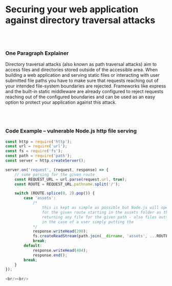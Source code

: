 # Securing your web application against directory traversal attacks

<br/><br/>


### One Paragraph Explainer

Directory traversal attacks (also known as path traversal attacks) aim to access files and directories stored outside of the accessible area. When building a web application and serving static files or interacting with user submitted file paths you have to make sure that requests reaching out of your intended file-system boundaries are rejected. Frameworks like express and the built-in static middleware are already configured to reject requests reaching out of the configured boundaries and can be used as an easy option to protect your application against this attack.

<br/><br/>


### Code Example – vulnerable Node.js http file serving

```javascript
const http = require('http');
const url = require('url');
const fs = require('fs');
const path = require('path');
const server = http.createServer();

server.on('request', (request, response) => {
    // some parsing for the given route
    const REQUEST_URL = url.parse(request.url, true);
    const ROUTE = REQUEST_URL.pathname.split('/');

    switch (ROUTE.splice(0, 2).pop()) {
        case 'assets':
            /*
                this is kept as simple as possible but Node.js will open a ReadableStream
                for the given route starting in the assets folder as the base directory
                returning any file for the given path - also files outside of the assets directory
                in the case of a user simply putting the 
            */
            response.writeHead(200);
            fs.createReadStream(path.join(__dirname, 'assets', ...ROUTE)).pipe(response);
            break;
        default:
            response.writeHead(404);
            response.end();
        break;
    }
});
 
<br/><br/>
